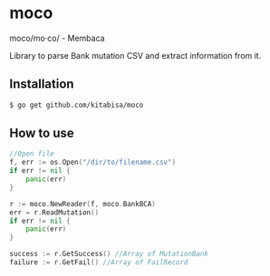 # moco
moco/mo·co/ - Membaca
 
Library to parse Bank mutation CSV and extract information from it.

## Installation

```bash
$ go get github.com/kitabisa/moco
```
## How to use

```go
//Open file
f, err := os.Open("/dir/to/filename.csv")
if err != nil {
	panic(err)
}

r := moco.NewReader(f, moco.BankBCA)
err = r.ReadMutation()
if err != nil {
	panic(err)
}

success := r.GetSuccess() //Array of MutationBank
failure := r.GetFail() //Array of FailRecord
```

